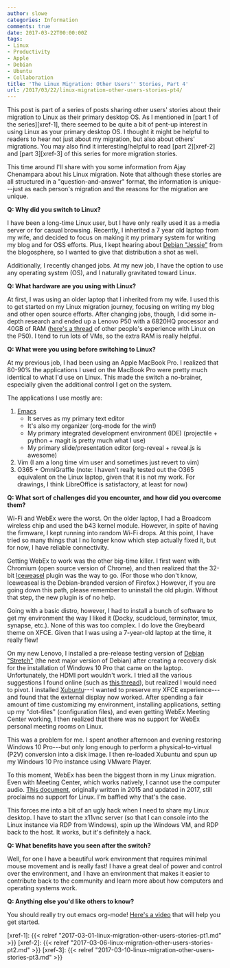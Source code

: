 ```yaml
---
author: slowe
categories: Information
comments: true
date: 2017-03-22T00:00:00Z
tags:
- Linux
- Productivity
- Apple
- Debian
- Ubuntu
- Collaboration
title: 'The Linux Migration: Other Users'' Stories, Part 4'
url: /2017/03/22/linux-migration-other-users-stories-pt4/
---
```


This post is part of a series of posts sharing other users' stories about their migration to Linux as their primary desktop OS. As I mentioned in [part 1 of the series][xref-1], there seemed to be quite a bit of pent-up interest in using Linux as your primary desktop OS. I thought it might be helpful to readers to hear not just about my migration, but also about others' migrations. You may also find it interesting/helpful to read [part 2][xref-2] and [part 3][xref-3] of this series for more migration stories.

This time around I'll share with you some information from Ajay Chenampara about his Linux migration. Note that although these stories are all structured in a "question-and-answer" format, the information is unique---just as each person's migration and the reasons for the migration are unique.

**Q: Why did you switch to Linux?**

I have been a long-time Linux user, but I have only really used it as a media server or for casual browsing. Recently, I inherited a 7 year old laptop from my wife, and decided to focus on making it my primary system for writing my blog and for OSS efforts. Plus, I kept hearing about [Debian "Jessie"][link-6] from the blogosphere, so I wanted to give that distribution a shot as well.

Additionally, I recently changed jobs. At my new job, I have the option to use any operating system (OS), and I naturally gravitated toward Linux.

**Q: What hardware are you using with Linux?**

At first, I was using an older laptop that I inherited from my wife. I used this to get started on my Linux migration journey, focusing on writing my blog and other open source efforts. After changing jobs, though, I did some in-depth research and ended up a Lenovo P50 with a 6820HQ processor and 40GB of RAM ([here's a thread][link-4] of other people's experience with Linux on the P50). I tend to run lots of VMs, so the extra RAM is really helpful.

**Q: What were you using before switching to Linux?**

At my previous job, I had been using an Apple MacBook Pro. I realized that 80-90% the applications I used on the MacBook Pro were pretty much identical to what I'd use on Linux. This made the switch a no-brainer, especially given the additional control I get on the system.

The applications I use mostly are:

1. [Emacs][link-8]
    * It serves as my primary text editor
    * It's also my organizer (org-mode for the win!)
    * My primary integrated development environment (IDE) (projectile + python + magit is pretty much what I use)
    * My primary slide/presentation editor (org-reveal + reveal.js is awesome)
2. Vim (I am a long time vim user and sometimes just revert to vim)
3. O365 + OmniGraffle (note: I haven't really tested out the O365 equivalent on the Linux laptop, given that it is not my work. For drawings, I think LibreOffice is satisfactory, at least for now)

**Q: What sort of challenges did you encounter, and how did you overcome them?**

Wi-Fi and WebEx were the worst. On the older laptop, I had a Broadcom wireless chip and used the b43 kernel module. However, in spite of having the firmware, I kept running into random Wi-Fi drops. At this point, I have tried so many things that I no longer know which step actually fixed it, but for now, I have reliable connectivity.

Getting WebEx to work was the other big-time killer. I first went with Chromium (open source version of Chrome), and then realized that the 32-bit [Iceweasel][link-1] plugin was the way to go. (For those who don't know, Iceweaseal is the Debian-branded version of Firefox.) However, if you are going down this path, please remember to uninstall the old plugin. Without that step, the new plugin is of no help.

Going with a basic distro, however, I had to install a bunch of software to get my environment the way I liked it (Docky, scudcloud, terminator, tmux, synapse, etc.). None of this was too complex. I do love the Greybeard theme on XFCE. Given that I was using a 7-year-old laptop at the time, it really flew!

On my new Lenovo, I installed a pre-release testing version of [Debian "Stretch"][link-7] (the next major version of Debian) after creating a recovery disk for the installation of Windows 10 Pro that came on the laptop. Unfortunately, the HDMI port wouldn't work. I tried all the various suggestions I found online (such as [this thread][link-5]), but realized I would need to pivot. I installed [Xubuntu][link-2]---I wanted to preserve my XFCE experience---and found that the external display now worked. After spending a fair amount of time customizing my environment, installing applications, setting up my "dot-files" (configuration files), and even getting WebEx Meeting Center working, I then realized that there was no support for WebEx personal meeting rooms on Linux.

This was a problem for me. I spent another afternoon and evening restoring Windows 10 Pro---but only long enough to perform a physical-to-virtual (P2V) conversion into a disk image. I then re-loaded Xubuntu and spun up my Windows 10 Pro instance using VMware Player.

To this moment, WebEx has been the biggest thorn in my Linux migration. Even with Meeting Center, which works natively, I cannot use the computer audio. [This document][link-3], originally written in 2015 and updated in 2017, still proclaims no support for Linux. I'm baffled why that's the case.

This forces me into a bit of an ugly hack when I need to share my Linux desktop. I have to start the x11vnc server (so that I can console into the Linux instance via RDP from Windows), spin up the Windows VM, and RDP back to the host. It works, but it's definitely a hack.

**Q: What benefits have you seen after the switch?**

Well, for one I have a beautiful work environment that requires minimal mouse movement and is really fast! I have a great deal of power and control over the environment, and I have an environment that makes it easier to contribute back to the community and learn more about how computers and operating systems work.

**Q: Anything else you'd like others to know?**

You should really try out emacs org-mode! [Here's a video][link-9] that will help you get started.

[link-1]: https://wiki.debian.org/Iceweasel
[link-2]: https://xubuntu.org/
[link-3]: https://help.webex.com/docs/DOC-3921
[link-4]: https://forums.lenovo.com/t5/Linux-Discussion/P50-P70-linux-experiences/td-p/2251327
[link-5]: https://forums.lenovo.com/t5/ThinkPad-P-and-W-Series-Mobile/Lenovo-P50-HDMI-not-working/td-p/2264525
[link-6]: https://www.debian.org/releases/jessie/
[link-7]: https://www.debian.org/releases/stretch/
[link-8]: https://www.gnu.org/software/emacs/index.html
[link-9]: https://www.youtube.com/watch?v=SzA2YODtgK4
[xref-1]: {{< relref "2017-03-01-linux-migration-other-users-stories-pt1.md" >}}
[xref-2]: {{< relref "2017-03-06-linux-migration-other-users-stories-pt2.md" >}}
[xref-3]: {{< relref "2017-03-10-linux-migration-other-users-stories-pt3.md" >}}
